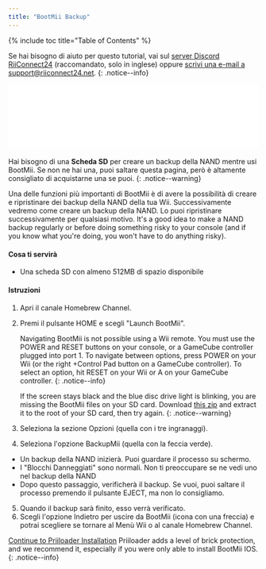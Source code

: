 ```yaml
---
title: "BootMii Backup"
---
```


{% include toc title="Table of Contents" %}

Se hai bisogno di aiuto per questo tutorial, vai sul [server Discord RiiConnect24](https://discord.gg/b4Y7jfD) (raccomandato, solo in inglese) oppure [scrivi una e-mail a support@riiconnect24.net](mailto:support@riiconnect24.net).
{: .notice--info}

![BootMii Logo](/images/bootmii.png)

Hai bisogno di una **Scheda SD** per creare un backup della NAND mentre usi BootMii. Se non ne hai una, puoi saltare questa pagina, però è altamente consigliato di acquistarne una se puoi.
{: .notice--warning}

Una delle funzioni più importanti di BootMii è di avere la possibilità di creare e ripristinare dei backup della NAND della tua Wii. Successivamente vedremo come creare un backup della NAND. Lo puoi ripristinare successivamente per qualsiasi motivo. It's a good idea to make a NAND backup regularly or before doing something risky to your console (and if you know what you're doing, you won't have to do anything risky).

#### Cosa ti servirà
* Una scheda SD con almeno 512MB di spazio disponibile

#### Istruzioni
1. Apri il canale Homebrew Channel.
2. Premi il pulsante HOME e scegli "Launch BootMii".

    Navigating BootMii is not possible using a Wii remote. You must use the POWER and RESET buttons on your console, or a GameCube controller plugged into port 1. To navigate between options, press POWER on your Wii (or the right +Control Pad button on a GameCube controller). To select an option, hit RESET on your Wii or A on your GameCube controller.
    {: .notice--info}


    If the screen stays black and the blue disc drive light is blinking, you are missing the BootMii files on your SD card. Download [this zip](https://static.hackmii.com/bootmii_sd_files.zip) and extract it to the root of your SD card, then try again.
    {: .notice--warning}

3. Seleziona la sezione Opzioni (quella con i tre ingranaggi).
4. Seleziona l'opzione BackupMii (quella con la feccia verde).
- Un backup della NAND inizierà. Puoi guardare il processo su schermo.
- I "Blocchi Danneggiati" sono normali. Non ti preoccupare se ne vedi uno nel backup della NAND
- Dopo questo passaggio, verificherà il backup. Se vuoi, puoi saltare il processo premendo il pulsante EJECT, ma non lo consigliamo.
5. Quando il backup sarà finito, esso verrà verificato.
6. Scegli l'opzione Indietro per uscire da BootMii (icona con una freccia) e potrai scegliere se tornare al Menù Wii o al canale Homebrew Channel.


<!---
To restore from a NAND backup on your SD card, you can follow these instructions using RestoreMii (the button right next to BackupMii with a red arrow).
{: .notice--info}
-->

[Continue to Priiloader Installation](priiloader) Priiloader adds a level of brick protection, and we recommend it, especially if you were only able to install BootMii IOS.
{: .notice--info}
